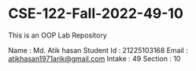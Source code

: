 # CSE-122-Fall-2022-49-10
This is an OOP Lab Repository


Name : Md. Atik hasan
Student Id : 21225103168
Email : atikhasan1971arik@gmail.com
Intake : 49
Section : 10
